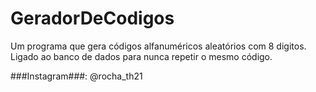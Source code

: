 # GeradorDeCodigos
Um programa que gera códigos alfanuméricos aleatórios com 8 digitos. Ligado ao banco de dados para nunca repetir o mesmo código.

###Instagram###:
@rocha_th21
